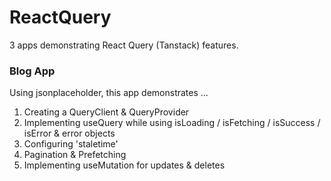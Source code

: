 # ReactQuery

3 apps demonstrating React Query (Tanstack) features.

### Blog App

Using jsonplaceholder, this app demonstrates ...

1. Creating a QueryClient & QueryProvider
2. Implementing useQuery while using isLoading / isFetching / isSuccess / isError & error objects
3. Configuring 'staletime'
4. Pagination & Prefetching
5. Implementing useMutation for updates & deletes
